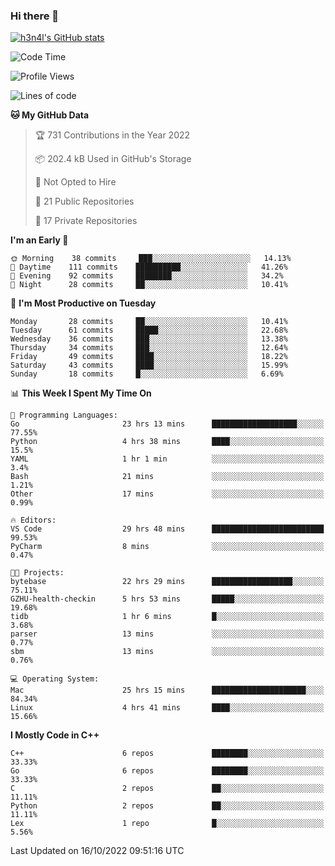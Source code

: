 ### Hi there 👋

[![h3n4l's GitHub stats](https://github-readme-stats.vercel.app/api?username=h3n4l&count_private=true&show_icons=true&theme=radical)](https://github.com/h3n4l/github-readme-stats)

<!--START_SECTION:waka-->
![Code Time](http://img.shields.io/badge/Code%20Time-757%20hrs%2032%20mins-blue)

![Profile Views](http://img.shields.io/badge/Profile%20Views-7-blue)

![Lines of code](https://img.shields.io/badge/From%20Hello%20World%20I%27ve%20Written-44%20Thousand%20lines%20of%20code-blue)

**🐱 My GitHub Data** 

> 🏆 731 Contributions in the Year 2022
 > 
> 📦 202.4 kB Used in GitHub's Storage 
 > 
> 🚫 Not Opted to Hire
 > 
> 📜 21 Public Repositories 
 > 
> 🔑 17 Private Repositories  
 > 
**I'm an Early 🐤** 

```text
🌞 Morning    38 commits     ███░░░░░░░░░░░░░░░░░░░░░░   14.13% 
🌆 Daytime    111 commits    ██████████░░░░░░░░░░░░░░░   41.26% 
🌃 Evening    92 commits     ████████░░░░░░░░░░░░░░░░░   34.2% 
🌙 Night      28 commits     ██░░░░░░░░░░░░░░░░░░░░░░░   10.41%

```
📅 **I'm Most Productive on Tuesday** 

```text
Monday       28 commits     ██░░░░░░░░░░░░░░░░░░░░░░░   10.41% 
Tuesday      61 commits     █████░░░░░░░░░░░░░░░░░░░░   22.68% 
Wednesday    36 commits     ███░░░░░░░░░░░░░░░░░░░░░░   13.38% 
Thursday     34 commits     ███░░░░░░░░░░░░░░░░░░░░░░   12.64% 
Friday       49 commits     ████░░░░░░░░░░░░░░░░░░░░░   18.22% 
Saturday     43 commits     ████░░░░░░░░░░░░░░░░░░░░░   15.99% 
Sunday       18 commits     █░░░░░░░░░░░░░░░░░░░░░░░░   6.69%

```


📊 **This Week I Spent My Time On** 

```text
💬 Programming Languages: 
Go                       23 hrs 13 mins      ███████████████████░░░░░░   77.55% 
Python                   4 hrs 38 mins       ████░░░░░░░░░░░░░░░░░░░░░   15.5% 
YAML                     1 hr 1 min          ░░░░░░░░░░░░░░░░░░░░░░░░░   3.4% 
Bash                     21 mins             ░░░░░░░░░░░░░░░░░░░░░░░░░   1.21% 
Other                    17 mins             ░░░░░░░░░░░░░░░░░░░░░░░░░   0.99%

🔥 Editors: 
VS Code                  29 hrs 48 mins      █████████████████████████   99.53% 
PyCharm                  8 mins              ░░░░░░░░░░░░░░░░░░░░░░░░░   0.47%

🐱‍💻 Projects: 
bytebase                 22 hrs 29 mins      ██████████████████░░░░░░░   75.11% 
GZHU-health-checkin      5 hrs 53 mins       █████░░░░░░░░░░░░░░░░░░░░   19.68% 
tidb                     1 hr 6 mins         █░░░░░░░░░░░░░░░░░░░░░░░░   3.68% 
parser                   13 mins             ░░░░░░░░░░░░░░░░░░░░░░░░░   0.77% 
sbm                      13 mins             ░░░░░░░░░░░░░░░░░░░░░░░░░   0.76%

💻 Operating System: 
Mac                      25 hrs 15 mins      █████████████████████░░░░   84.34% 
Linux                    4 hrs 41 mins       ████░░░░░░░░░░░░░░░░░░░░░   15.66%

```

**I Mostly Code in C++** 

```text
C++                      6 repos             ████████░░░░░░░░░░░░░░░░░   33.33% 
Go                       6 repos             ████████░░░░░░░░░░░░░░░░░   33.33% 
C                        2 repos             ██░░░░░░░░░░░░░░░░░░░░░░░   11.11% 
Python                   2 repos             ██░░░░░░░░░░░░░░░░░░░░░░░   11.11% 
Lex                      1 repo              █░░░░░░░░░░░░░░░░░░░░░░░░   5.56%

```



 Last Updated on 16/10/2022 09:51:16 UTC
<!--END_SECTION:waka-->

